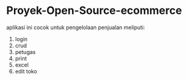 # Proyek-Open-Source-ecommerce
aplikasi ini cocok untuk pengelolaan penjualan meliputi:
1. login
2. crud
3. petugas
4. print
5. excel
6. edit toko
